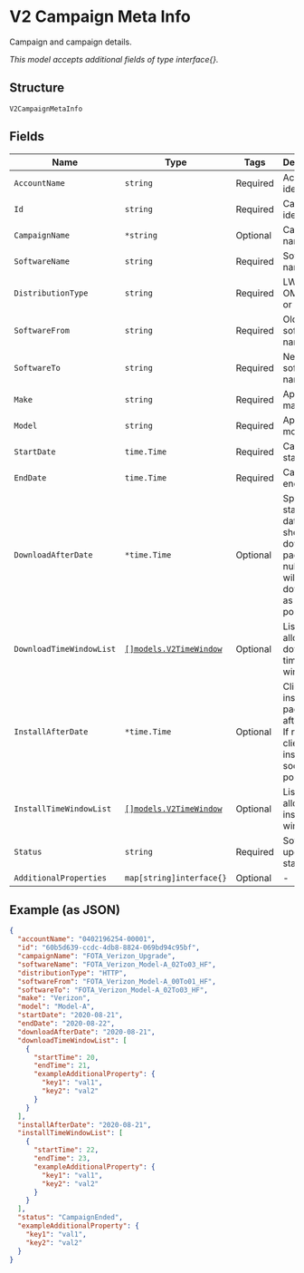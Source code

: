 
# V2 Campaign Meta Info

Campaign and campaign details.

*This model accepts additional fields of type interface{}.*

## Structure

`V2CampaignMetaInfo`

## Fields

| Name | Type | Tags | Description |
|  --- | --- | --- | --- |
| `AccountName` | `string` | Required | Account identifier. |
| `Id` | `string` | Required | Campaign identifier. |
| `CampaignName` | `*string` | Optional | Campaign name. |
| `SoftwareName` | `string` | Required | Software name. |
| `DistributionType` | `string` | Required | LWM2M, OMD-DM or HTTP. |
| `SoftwareFrom` | `string` | Required | Old software name. |
| `SoftwareTo` | `string` | Required | New software name. |
| `Make` | `string` | Required | Applicable make. |
| `Model` | `string` | Required | Applicable model. |
| `StartDate` | `time.Time` | Required | Campaign start date. |
| `EndDate` | `time.Time` | Required | Campaign end date. |
| `DownloadAfterDate` | `*time.Time` | Optional | Specifies starting date client should download package. If null, client will download as soon as possible. |
| `DownloadTimeWindowList` | [`[]models.V2TimeWindow`](../../doc/models/v2-time-window.md) | Optional | List of allowed download time windows. |
| `InstallAfterDate` | `*time.Time` | Optional | Client will install package after date. If null, client will install as soon as possible. |
| `InstallTimeWindowList` | [`[]models.V2TimeWindow`](../../doc/models/v2-time-window.md) | Optional | List of allowed install time windows. |
| `Status` | `string` | Required | Software upgrade status. |
| `AdditionalProperties` | `map[string]interface{}` | Optional | - |

## Example (as JSON)

```json
{
  "accountName": "0402196254-00001",
  "id": "60b5d639-ccdc-4db8-8824-069bd94c95bf",
  "campaignName": "FOTA_Verizon_Upgrade",
  "softwareName": "FOTA_Verizon_Model-A_02To03_HF",
  "distributionType": "HTTP",
  "softwareFrom": "FOTA_Verizon_Model-A_00To01_HF",
  "softwareTo": "FOTA_Verizon_Model-A_02To03_HF",
  "make": "Verizon",
  "model": "Model-A",
  "startDate": "2020-08-21",
  "endDate": "2020-08-22",
  "downloadAfterDate": "2020-08-21",
  "downloadTimeWindowList": [
    {
      "startTime": 20,
      "endTime": 21,
      "exampleAdditionalProperty": {
        "key1": "val1",
        "key2": "val2"
      }
    }
  ],
  "installAfterDate": "2020-08-21",
  "installTimeWindowList": [
    {
      "startTime": 22,
      "endTime": 23,
      "exampleAdditionalProperty": {
        "key1": "val1",
        "key2": "val2"
      }
    }
  ],
  "status": "CampaignEnded",
  "exampleAdditionalProperty": {
    "key1": "val1",
    "key2": "val2"
  }
}
```

